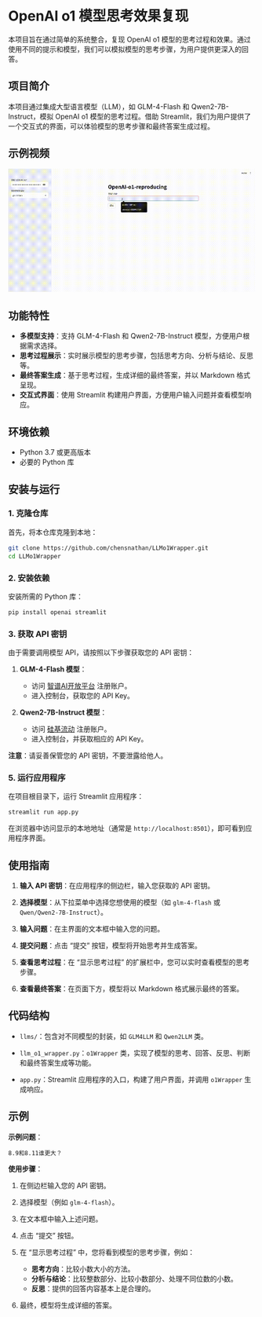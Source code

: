 # OpenAI o1 模型思考效果复现

本项目旨在通过简单的系统整合，复现 OpenAI o1 模型的思考过程和效果。通过使用不同的提示和模型，我们可以模拟模型的思考步骤，为用户提供更深入的回答。

## 项目简介

本项目通过集成大型语言模型（LLM），如 GLM-4-Flash 和 Qwen2-7B-Instruct，模拟 OpenAI o1 模型的思考过程。借助 Streamlit，我们为用户提供了一个交互式的界面，可以体验模型的思考步骤和最终答案生成过程。

## 示例视频
![Demo Video](assets/demo_video.gif)

## 功能特性

- **多模型支持**：支持 GLM-4-Flash 和 Qwen2-7B-Instruct 模型，方便用户根据需求选择。
- **思考过程展示**：实时展示模型的思考步骤，包括思考方向、分析与结论、反思等。
- **最终答案生成**：基于思考过程，生成详细的最终答案，并以 Markdown 格式呈现。
- **交互式界面**：使用 Streamlit 构建用户界面，方便用户输入问题并查看模型响应。

## 环境依赖

- Python 3.7 或更高版本
- 必要的 Python 库

## 安装与运行

### 1. 克隆仓库

首先，将本仓库克隆到本地：

```bash
git clone https://github.com/chensnathan/LLMo1Wrapper.git
cd LLMo1Wrapper
```

### 2. 安装依赖

安装所需的 Python 库：

```bash
pip install openai streamlit
```

### 3. 获取 API 密钥

由于需要调用模型 API，请按照以下步骤获取您的 API 密钥：

1. **GLM-4-Flash 模型**：

   - 访问 [智谱AI开放平台](https://open.bigmodel.cn/) 注册账户。
   - 进入控制台，获取您的 API Key。

2. **Qwen2-7B-Instruct 模型**：

   - 访问 [硅基流动](https://cloud.siliconflow.cn) 注册账户。
   - 进入控制台，并获取相应的 API Key。

**注意**：请妥善保管您的 API 密钥，不要泄露给他人。

### 5. 运行应用程序

在项目根目录下，运行 Streamlit 应用程序：

```bash
streamlit run app.py
```

在浏览器中访问显示的本地地址（通常是 `http://localhost:8501`），即可看到应用程序界面。

## 使用指南

1. **输入 API 密钥**：在应用程序的侧边栏，输入您获取的 API 密钥。

2. **选择模型**：从下拉菜单中选择您想使用的模型（如 `glm-4-flash` 或 `Qwen/Qwen2-7B-Instruct`）。

3. **输入问题**：在主界面的文本框中输入您的问题。

4. **提交问题**：点击 “提交” 按钮，模型将开始思考并生成答案。

5. **查看思考过程**：在 “显示思考过程” 的扩展栏中，您可以实时查看模型的思考步骤。

6. **查看最终答案**：在页面下方，模型将以 Markdown 格式展示最终的答案。

## 代码结构

- `llms/`：包含对不同模型的封装，如 `GLM4LLM` 和 `Qwen2LLM` 类。

- `llm_o1_wrapper.py`：`o1Wrapper` 类，实现了模型的思考、回答、反思、判断和最终答案生成等功能。

- `app.py`：Streamlit 应用程序的入口，构建了用户界面，并调用 `o1Wrapper` 生成响应。

## 示例

**示例问题**：

```
8.9和8.11谁更大？
```

**使用步骤**：

1. 在侧边栏输入您的 API 密钥。

2. 选择模型（例如 `glm-4-flash`）。

3. 在文本框中输入上述问题。

4. 点击 “提交” 按钮。

5. 在 “显示思考过程” 中，您将看到模型的思考步骤，例如：

   - **思考方向**：比较小数大小的方法。
   - **分析与结论**：比较整数部分、比较小数部分、处理不同位数的小数。
   - **反思**：提供的回答内容基本上是合理的。

6. 最终，模型将生成详细的答案。
